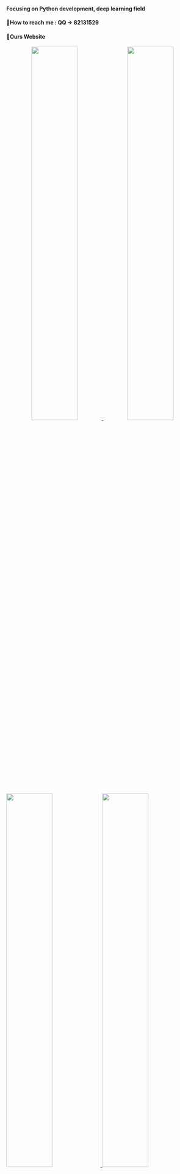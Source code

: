 ####  Focusing on Python development, deep learning field
####  💬How to reach me : QQ -> 82131529
####  🤔Ours Website

<center>
<a href="https://github.com/zhenzi0322/comfyui-koukoutu">
	<img src="https://github-readme-stats.vercel.app/api?username=zhenzi0322&theme=shades-of-purple&custom_title=ComfyUI-Koukoutu-Nodes" width="49%" height="50%" />
</a>
<a href="https://github.com/zhenzi0322/color-convert">
	<img src="https://github-readme-stats.vercel.app/api?username=zhenzi0322&theme=midnight-purple&custom_title=Python颜色转换库" width="49%" height="50%" />
</a>
</center>

<a href="https://github.com/zhenzi0322/Flask-Hmin">
	<img src="https://github-readme-stats.vercel.app/api?username=zhenzi0322&theme=highcontrast&custom_title=Flask压缩视图HTML" width="49%" height="50%" />
</a>

<a href="https://github.com/zhenzi0322/screenShot">
	<img src="https://github-readme-stats.vercel.app/api?username=zhenzi0322&theme=highcontrast&custom_title=前端原生js屏幕截图" width="49%" height="50%" />
</a>

